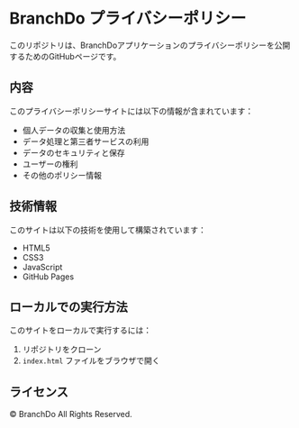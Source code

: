 # BranchDo プライバシーポリシー

このリポジトリは、BranchDoアプリケーションのプライバシーポリシーを公開するためのGitHubページです。

## 内容

このプライバシーポリシーサイトには以下の情報が含まれています：

- 個人データの収集と使用方法
- データ処理と第三者サービスの利用
- データのセキュリティと保存
- ユーザーの権利
- その他のポリシー情報

## 技術情報

このサイトは以下の技術を使用して構築されています：

- HTML5
- CSS3
- JavaScript
- GitHub Pages

## ローカルでの実行方法

このサイトをローカルで実行するには：

1. リポジトリをクローン
2. `index.html` ファイルをブラウザで開く

## ライセンス

© BranchDo All Rights Reserved. 